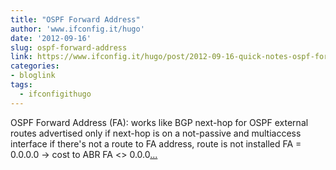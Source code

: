 ```yaml
---
title: "OSPF Forward Address"
author: 'www.ifconfig.it/hugo'
date: '2012-09-16'
slug: ospf-forward-address
link: https://www.ifconfig.it/hugo/post/2012-09-16-quick-notes-ospf-forward-address/
categories:
- bloglink
tags:
  - ifconfigithugo
---
```


OSPF Forward Address (FA): works like BGP next-hop for OSPF external routes advertised only if next-hop is on a not-passive and multiaccess interface if there's not a route to FA address, route is not installed FA = 0.0.0.0 -> cost to ABR FA <> 0.0.0[... <i class="fas fa-external-link-alt"></i>](https://www.ifconfig.it/hugo/post/2012-09-16-quick-notes-ospf-forward-address/)

